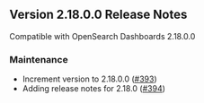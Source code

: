 ## Version 2.18.0.0 Release Notes

Compatible with OpenSearch Dashboards 2.18.0.0

### Maintenance

- Increment version to 2.18.0.0 ([#393](https://github.com/opensearch-project/dashboards-visualizations/pull/396))
- Adding release notes for 2.18.0 ([#394](https://github.com/opensearch-project/dashboards-visualizations/pull/394))
